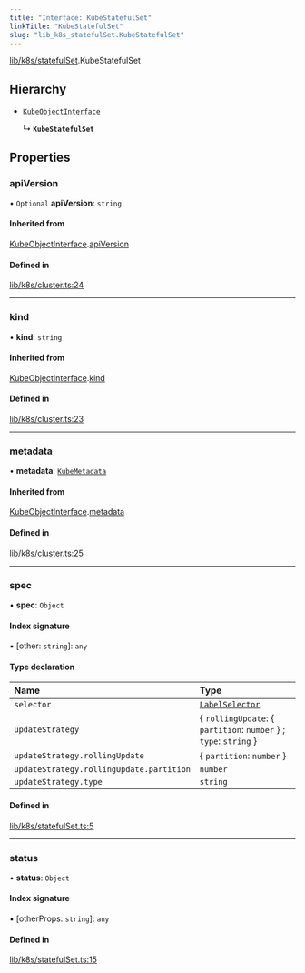 ```yaml
---
title: "Interface: KubeStatefulSet"
linkTitle: "KubeStatefulSet"
slug: "lib_k8s_statefulSet.KubeStatefulSet"
---
```


[lib/k8s/statefulSet](../modules/lib_k8s_statefulSet.md).KubeStatefulSet

## Hierarchy

- [`KubeObjectInterface`](lib_k8s_cluster.KubeObjectInterface.md)

  ↳ **`KubeStatefulSet`**

## Properties

### apiVersion

• `Optional` **apiVersion**: `string`

#### Inherited from

[KubeObjectInterface](lib_k8s_cluster.KubeObjectInterface.md).[apiVersion](lib_k8s_cluster.KubeObjectInterface.md#apiversion)

#### Defined in

[lib/k8s/cluster.ts:24](https://github.com/kinvolk/headlamp/blob/16fcc2a7/frontend/src/lib/k8s/cluster.ts#L24)

___

### kind

• **kind**: `string`

#### Inherited from

[KubeObjectInterface](lib_k8s_cluster.KubeObjectInterface.md).[kind](lib_k8s_cluster.KubeObjectInterface.md#kind)

#### Defined in

[lib/k8s/cluster.ts:23](https://github.com/kinvolk/headlamp/blob/16fcc2a7/frontend/src/lib/k8s/cluster.ts#L23)

___

### metadata

• **metadata**: [`KubeMetadata`](lib_k8s_cluster.KubeMetadata.md)

#### Inherited from

[KubeObjectInterface](lib_k8s_cluster.KubeObjectInterface.md).[metadata](lib_k8s_cluster.KubeObjectInterface.md#metadata)

#### Defined in

[lib/k8s/cluster.ts:25](https://github.com/kinvolk/headlamp/blob/16fcc2a7/frontend/src/lib/k8s/cluster.ts#L25)

___

### spec

• **spec**: `Object`

#### Index signature

▪ [other: `string`]: `any`

#### Type declaration

| Name | Type |
| :------ | :------ |
| `selector` | [`LabelSelector`](lib_k8s_cluster.LabelSelector.md) |
| `updateStrategy` | { `rollingUpdate`: { `partition`: `number`  } ; `type`: `string`  } |
| `updateStrategy.rollingUpdate` | { `partition`: `number`  } |
| `updateStrategy.rollingUpdate.partition` | `number` |
| `updateStrategy.type` | `string` |

#### Defined in

[lib/k8s/statefulSet.ts:5](https://github.com/kinvolk/headlamp/blob/16fcc2a7/frontend/src/lib/k8s/statefulSet.ts#L5)

___

### status

• **status**: `Object`

#### Index signature

▪ [otherProps: `string`]: `any`

#### Defined in

[lib/k8s/statefulSet.ts:15](https://github.com/kinvolk/headlamp/blob/16fcc2a7/frontend/src/lib/k8s/statefulSet.ts#L15)
